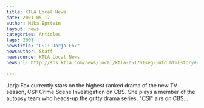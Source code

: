 ```yaml
---
title: KTLA Local News
date: 2001-05-17
author: Mika Epstein
layout: news
categories: Articles
tags: 2001
newstitle: "CSI: Jorja Fox"
newsauthor: Staff  
newssource: KTLA Local News  
newsurl: http://sns.ktla.com/news/local/ktla-051701seg-info.htmlstory#csi  

---
```

Jorja Fox currently stars on the highest ranked drama of the new TV season, CSI: Crime Scene Investigation on CBS. She plays a member of the autopsy team who heads-up the gritty drama series. "CSI" airs on CBS...  
